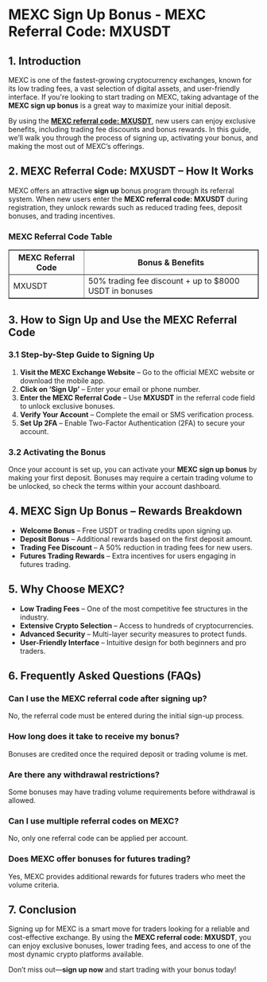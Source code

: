 <h1>MEXC Sign Up Bonus - MEXC Referral Code: MXUSDT</h1>
<h2>1. Introduction</h2>
<p>MEXC is one of the fastest-growing cryptocurrency exchanges, known for its low trading fees, a vast selection of digital assets, and user-friendly interface. If you're looking to start trading on MEXC, taking advantage of the <strong>MEXC sign up bonus</strong> is a great way to maximize your initial deposit.</p>
<p>By using the <strong><a href="https://www.mexc.com/register?inviteCode=mexc-MXUSDT" target="_blank">MEXC referral code: MXUSDT</a></strong>, new users can enjoy exclusive benefits, including trading fee discounts and bonus rewards. In this guide, we’ll walk you through the process of signing up, activating your bonus, and making the most out of MEXC’s offerings.</p>

<h2>2. MEXC Referral Code: MXUSDT – How It Works</h2>
<p>MEXC offers an attractive <strong>sign up</strong> bonus program through its referral system. When new users enter the <strong>MEXC referral code: MXUSDT</strong> during registration, they unlock rewards such as reduced trading fees, deposit bonuses, and trading incentives.</p>

<h3>MEXC Referral Code Table</h3>
<table border="1">
    <tr>
        <th>MEXC Referral Code</th>
        <th>Bonus & Benefits</th>
    </tr>
    <tr>
        <td>MXUSDT</td>
        <td>50% trading fee discount + up to $8000 USDT in bonuses</td>
    </tr>
</table>

<h2>3. How to Sign Up and Use the MEXC Referral Code</h2>

<h3>3.1 Step-by-Step Guide to Signing Up</h3>
<ol>
    <li><strong>Visit the MEXC Exchange Website</strong> – Go to the official MEXC website or download the mobile app.</li>
    <li><strong>Click on ‘Sign Up’</strong> – Enter your email or phone number.</li>
    <li><strong>Enter the MEXC Referral Code</strong> – Use <strong>MXUSDT</strong> in the referral code field to unlock exclusive bonuses.</li>
    <li><strong>Verify Your Account</strong> – Complete the email or SMS verification process.</li>
    <li><strong>Set Up 2FA</strong> – Enable Two-Factor Authentication (2FA) to secure your account.</li>
</ol>

<h3>3.2 Activating the Bonus</h3>
<p>Once your account is set up, you can activate your <strong>MEXC sign up bonus</strong> by making your first deposit. Bonuses may require a certain trading volume to be unlocked, so check the terms within your account dashboard.</p>

<h2>4. MEXC Sign Up Bonus – Rewards Breakdown</h2>
<ul>
    <li><strong>Welcome Bonus</strong> – Free USDT or trading credits upon signing up.</li>
    <li><strong>Deposit Bonus</strong> – Additional rewards based on the first deposit amount.</li>
    <li><strong>Trading Fee Discount</strong> – A 50% reduction in trading fees for new users.</li>
    <li><strong>Futures Trading Rewards</strong> – Extra incentives for users engaging in futures trading.</li>
</ul>

<h2>5. Why Choose MEXC?</h2>
<ul>
    <li><strong>Low Trading Fees</strong> – One of the most competitive fee structures in the industry.</li>
    <li><strong>Extensive Crypto Selection</strong> – Access to hundreds of cryptocurrencies.</li>
    <li><strong>Advanced Security</strong> – Multi-layer security measures to protect funds.</li>
    <li><strong>User-Friendly Interface</strong> – Intuitive design for both beginners and pro traders.</li>
</ul>

<h2>6. Frequently Asked Questions (FAQs)</h2>
<h3>Can I use the MEXC referral code after signing up?</h3>
<p>No, the referral code must be entered during the initial sign-up process.</p>

<h3>How long does it take to receive my bonus?</h3>
<p>Bonuses are credited once the required deposit or trading volume is met.</p>

<h3>Are there any withdrawal restrictions?</h3>
<p>Some bonuses may have trading volume requirements before withdrawal is allowed.</p>

<h3>Can I use multiple referral codes on MEXC?</h3>
<p>No, only one referral code can be applied per account.</p>

<h3>Does MEXC offer bonuses for futures trading?</h3>
<p>Yes, MEXC provides additional rewards for futures traders who meet the volume criteria.</p>

<h2>7. Conclusion</h2>
<p>Signing up for MEXC is a smart move for traders looking for a reliable and cost-effective exchange. By using the <strong>MEXC referral code: MXUSDT</strong>, you can enjoy exclusive bonuses, lower trading fees, and access to one of the most dynamic crypto platforms available.</p>
<p>Don’t miss out—<strong>sign up now</strong> and start trading with your bonus today!</p>
